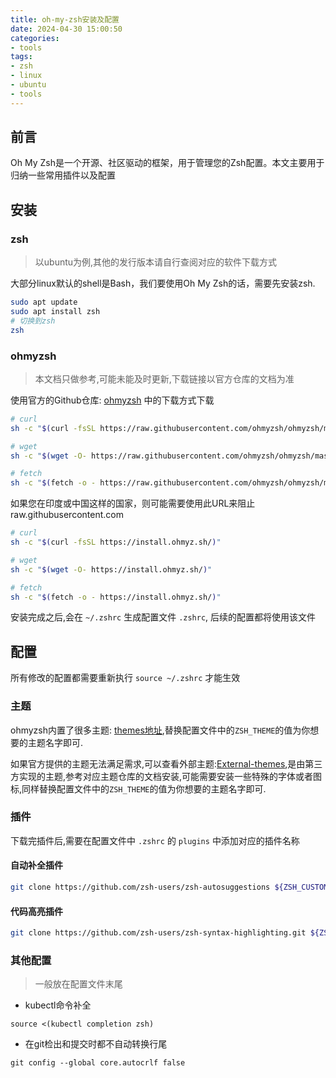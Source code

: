 ```yaml
---
title: oh-my-zsh安装及配置
date: 2024-04-30 15:00:50
categories:
- tools
tags:
- zsh
- linux
- ubuntu
- tools
---
```


## 前言

Oh My Zsh是一个开源、社区驱动的框架，用于管理您的Zsh配置。本文主要用于归纳一些常用插件以及配置

## 安装

### zsh

> 以ubuntu为例,其他的发行版本请自行查阅对应的软件下载方式

大部分linux默认的shell是Bash，我们要使用Oh My Zsh的话，需要先安装zsh.

~~~bash
sudo apt update
sudo apt install zsh
# 切换到zsh
zsh
~~~

### ohmyzsh

> 本文档只做参考,可能未能及时更新,下载链接以官方仓库的文档为准

使用官方的Github仓库: [ohmyzsh](https://github.com/ohmyzsh/ohmyzsh) 中的下载方式下载

~~~bash
# curl
sh -c "$(curl -fsSL https://raw.githubusercontent.com/ohmyzsh/ohmyzsh/master/tools/install.sh)"

# wget
sh -c "$(wget -O- https://raw.githubusercontent.com/ohmyzsh/ohmyzsh/master/tools/install.sh)"

# fetch
sh -c "$(fetch -o - https://raw.githubusercontent.com/ohmyzsh/ohmyzsh/master/tools/install.sh)"
~~~

如果您在印度或中国这样的国家，则可能需要使用此URL来阻止raw.githubusercontent.com

~~~bash
# curl
sh -c "$(curl -fsSL https://install.ohmyz.sh/)"

# wget
sh -c "$(wget -O- https://install.ohmyz.sh/)"

# fetch
sh -c "$(fetch -o - https://install.ohmyz.sh/)"
~~~

安装完成之后,会在 `~/.zshrc` 生成配置文件 `.zshrc`, 后续的配置都将使用该文件

## 配置

所有修改的配置都需要重新执行 `source ~/.zshrc` 才能生效

### 主题

ohmyzsh内置了很多主题: [themes地址](https://github.com/ohmyzsh/ohmyzsh/wiki/Themes),替换配置文件中的`ZSH_THEME`的值为你想要的主题名字即可.

如果官方提供的主题无法满足需求,可以查看外部主题:[External-themes](https://github.com/ohmyzsh/ohmyzsh/wiki/External-themes),是由第三方实现的主题,参考对应主题仓库的文档安装,可能需要安装一些特殊的字体或者图标,同样替换配置文件中的`ZSH_THEME`的值为你想要的主题名字即可.

### 插件

下载完插件后,需要在配置文件中 `.zshrc` 的 `plugins` 中添加对应的插件名称

#### 自动补全插件

~~~bash
git clone https://github.com/zsh-users/zsh-autosuggestions ${ZSH_CUSTOM:-~/.oh-my-zsh/custom}/plugins/zsh-autosuggestions
~~~

#### 代码高亮插件

~~~bash
git clone https://github.com/zsh-users/zsh-syntax-highlighting.git ${ZSH_CUSTOM:-~/.oh-my-zsh/custom}/plugins/zsh-syntax-highlighting
~~~

### 其他配置

> 一般放在配置文件末尾

- kubectl命令补全

~~~shell
source <(kubectl completion zsh)
~~~

- 在git检出和提交时都不自动转换行尾

~~~shell
git config --global core.autocrlf false
~~~